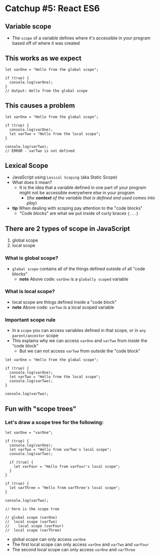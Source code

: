 # Catchup #5: React ES6
## Variable scope
* The `scope` of a variable defines where it's accessible in your program based off of where it was created

## This works as we expect
```
let varOne = "Hello from the global scope";

if (true) {
  console.log(varOne);
}
// Output: Hello from the global scope
```

## This causes a problem
```
let varOne = "Hello from the global scope";

if (true) {
  console.log(varOne);
  let varTwo = "Hello from the local scope";
}

console.log(varTwo);
// ERROR - varTwo is not defined
```

## Lexical Scope
* JavaScript using `Lexical Scoping` (aka Static Scope)
* What does it mean?
    - It is the idea that a variable defined in one part of your program might not be accessible everywhere else in your program
      + (_the **context** of the variable that is defined and used comes into play_)
* **tip** When dealing with scoping pay attention to the "code blocks"
    - "Code blocks" are what we put inside of curly braces `{...}`

## There are 2 types of scope in JavaScript
1. global scope
2. local scope

### What is global scope?
* `global scope` contains all of the things defined outside of all "code blocks"
  - **note** Above code: `varOne` is a `globally scoped` variable

### What is local scope?
* local scope are things defined inside a "code block"
* **note** Above code: `varTwo` is a local scoped variable

### Important scope rule
* In a `scope` you can access variables defined in that scope, or in `any parent/ancestor` scope
* This explains why we can access `varOne` and `varTwo` from _inside_ the "code block"
  - But we can not access `varTwo` from _outside_ the "code block"

```
let varOne = "Hello from the global scope";

if (true) {
  console.log(varOne);
  let varTwo = "Hello from the local scope";
  console.log(varTwo);
}

console.log(varTwo);
```

## Fun with "scope trees"
### Let's draw a scope tree for the following:
```
let varOne = "varOne";

if (true) {
  console.log(varOne);
  let varTwo = "Hello from varTwo's local scope";
  console.log(varTwo);

  if (true) {
    let varFour = "Hello from varFour's local scope";
  }
}

if (true) {
  let varThree = "Hello from varThree's local scope";
}

console.log(varTwo);

// here is the scope tree

// global scope (varOne)
//  local scope (varTwo)
//    local scope (varFour)
//  local scope (varThree)
```

* global scope can only access `varOne`
* The first local scope can only access `varOne` and `varTwo` and `varFour`
* The second local scope can only access `varOne` and `varThree`
